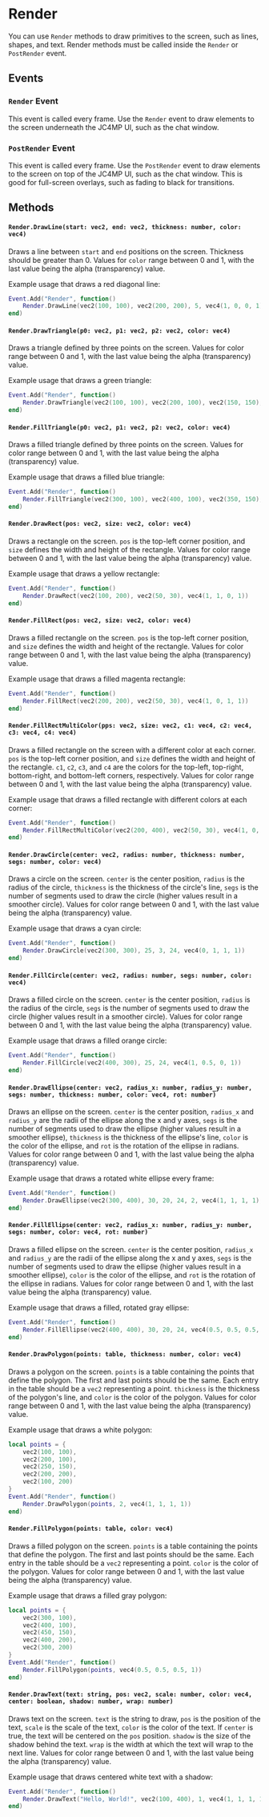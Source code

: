 # Render

You can use `Render` methods to draw primitives to the screen, such as lines, shapes, and text. Render methods must be called inside the `Render` or `PostRender` event.

## Events

### `Render` Event

This event is called every frame. Use the `Render` event to draw elements to the screen underneath the JC4MP UI, such as the chat window.

### `PostRender` Event

This event is called every frame. Use the `PostRender` event to draw elements to the screen on top of the JC4MP UI, such as the chat window. This is good for full-screen overlays, such as fading to black for transitions.

## Methods

#### `Render.DrawLine(start: vec2, end: vec2, thickness: number, color: vec4)`

Draws a line between `start` and `end` positions on the screen. Thickness should be greater than 0. Values for `color` range between 0 and 1, with the last value being the alpha (transparency) value.

Example usage that draws a red diagonal line:

```lua
Event.Add("Render", function()
    Render.DrawLine(vec2(100, 100), vec2(200, 200), 5, vec4(1, 0, 0, 1))
end)
```

#### `Render.DrawTriangle(p0: vec2, p1: vec2, p2: vec2, color: vec4)`

Draws a triangle defined by three points on the screen. Values for color range between 0 and 1, with the last value being the alpha (transparency) value.

Example usage that draws a green triangle:

```lua
Event.Add("Render", function()
    Render.DrawTriangle(vec2(100, 100), vec2(200, 100), vec2(150, 150), vec4(0, 1, 0, 1))
end)
```

#### `Render.FillTriangle(p0: vec2, p1: vec2, p2: vec2, color: vec4)`

Draws a filled triangle defined by three points on the screen. Values for color range between 0 and 1, with the last value being the alpha (transparency) value.

Example usage that draws a filled blue triangle:

```lua
Event.Add("Render", function()
    Render.FillTriangle(vec2(300, 100), vec2(400, 100), vec2(350, 150), vec4(0, 0, 1, 1))
end)
```

#### `Render.DrawRect(pos: vec2, size: vec2, color: vec4)`

Draws a rectangle on the screen. `pos` is the top-left corner position, and `size` defines the width and height of the rectangle. Values for color range between 0 and 1, with the last value being the alpha (transparency) value.

Example usage that draws a yellow rectangle:

```lua
Event.Add("Render", function()
    Render.DrawRect(vec2(100, 200), vec2(50, 30), vec4(1, 1, 0, 1))
end)
```

#### `Render.FillRect(pos: vec2, size: vec2, color: vec4)`

Draws a filled rectangle on the screen. `pos` is the top-left corner position, and `size` defines the width and height of the rectangle. Values for color range between 0 and 1, with the last value being the alpha (transparency) value.

Example usage that draws a filled magenta rectangle:

```lua
Event.Add("Render", function()
    Render.FillRect(vec2(200, 200), vec2(50, 30), vec4(1, 0, 1, 1))
end)
```


#### `Render.FillRectMultiColor(pps: vec2, size: vec2, c1: vec4, c2: vec4, c3: vec4, c4: vec4)`

Draws a filled rectangle on the screen with a different color at each corner. `pos` is the top-left corner position, and `size` defines the width and height of the rectangle. `c1`, `c2`, `c3`, and `c4` are the colors for the top-left, top-right, bottom-right, and bottom-left corners, respectively. Values for color range between 0 and 1, with the last value being the alpha (transparency) value.

Example usage that draws a filled rectangle with different colors at each corner:

```lua
Event.Add("Render", function()
    Render.FillRectMultiColor(vec2(200, 400), vec2(50, 30), vec4(1, 0, 0, 1), vec4(0, 1, 0, 1), vec4(0, 0, 1, 1), vec4(1, 1, 0, 1))
end)
```

#### `Render.DrawCircle(center: vec2, radius: number, thickness: number, segs: number, color: vec4)`

Draws a circle on the screen. `center` is the center position, `radius` is the radius of the circle, `thickness` is the thickness of the circle's line, `segs` is the number of segments used to draw the circle (higher values result in a smoother circle). Values for color range between 0 and 1, with the last value being the alpha (transparency) value.

Example usage that draws a cyan circle:

```lua
Event.Add("Render", function()
    Render.DrawCircle(vec2(300, 300), 25, 3, 24, vec4(0, 1, 1, 1))
end)
```

#### `Render.FillCircle(center: vec2, radius: number, segs: number, color: vec4)`

Draws a filled circle on the screen. `center` is the center position, `radius` is the radius of the circle, `segs` is the number of segments used to draw the circle (higher values result in a smoother circle). Values for color range between 0 and 1, with the last value being the alpha (transparency) value.

Example usage that draws a filled orange circle:

```lua
Event.Add("Render", function()
    Render.FillCircle(vec2(400, 300), 25, 24, vec4(1, 0.5, 0, 1))
end)
```


#### `Render.DrawEllipse(center: vec2, radius_x: number, radius_y: number, segs: number, thickness: number, color: vec4, rot: number)`

Draws an ellipse on the screen. `center` is the center position, `radius_x` and `radius_y` are the radii of the ellipse along the x and y axes, `segs` is the number of segments used to draw the ellipse (higher values result in a smoother ellipse), `thickness` is the thickness of the ellipse's line, `color` is the color of the ellipse, and `rot` is the rotation of the ellipse in radians. Values for color range between 0 and 1, with the last value being the alpha (transparency) value.

Example usage that draws a rotated white ellipse every frame:

```lua
Event.Add("Render", function()
    Render.DrawEllipse(vec2(300, 400), 30, 20, 24, 2, vec4(1, 1, 1, 1), 0.5)
end)
```

#### `Render.FillEllipse(center: vec2, radius_x: number, radius_y: number, segs: number, color: vec4, rot: number)`

Draws a filled ellipse on the screen. `center` is the center position, `radius_x` and `radius_y` are the radii of the ellipse along the x and y axes, `segs` is the number of segments used to draw the ellipse (higher values result in a smoother ellipse), `color` is the color of the ellipse, and `rot` is the rotation of the ellipse in radians. Values for color range between 0 and 1, with the last value being the alpha (transparency) value.

Example usage that draws a filled, rotated gray ellipse:

```lua
Event.Add("Render", function()
    Render.FillEllipse(vec2(400, 400), 30, 20, 24, vec4(0.5, 0.5, 0.5, 1), -0.5)
end)
```

#### `Render.DrawPolygon(points: table, thickness: number, color: vec4)`

Draws a polygon on the screen. `points` is a table containing the points that define the polygon. The first and last points should be the same. Each entry in the table should be a `vec2` representing a point. `thickness` is the thickness of the polygon's line, and `color` is the color of the polygon. Values for color range between 0 and 1, with the last value being the alpha (transparency) value.

Example usage that draws a white polygon:

```lua
local points = {
    vec2(100, 100),
    vec2(200, 100),
    vec2(250, 150),
    vec2(200, 200),
    vec2(100, 200)
}
Event.Add("Render", function()
    Render.DrawPolygon(points, 2, vec4(1, 1, 1, 1))
end)
```

#### `Render.FillPolygon(points: table, color: vec4)`

Draws a filled polygon on the screen. `points` is a table containing the points that define the polygon. The first and last points should be the same. Each entry in the table should be a `vec2` representing a point. `color` is the color of the polygon. Values for color range between 0 and 1, with the last value being the alpha (transparency) value.

Example usage that draws a filled gray polygon:

```lua
local points = {
    vec2(300, 100),
    vec2(400, 100),
    vec2(450, 150),
    vec2(400, 200),
    vec2(300, 200)
}
Event.Add("Render", function()
    Render.FillPolygon(points, vec4(0.5, 0.5, 0.5, 1))
end)
```

#### `Render.DrawText(text: string, pos: vec2, scale: number, color: vec4, center: boolean, shadow: number, wrap: number)`

Draws text on the screen. `text` is the string to draw, `pos` is the position of the text, `scale` is the scale of the text, `color` is the color of the text. If `center` is true, the text will be centered on the `pos` position. `shadow` is the size of the shadow behind the text. `wrap` is the width at which the text will wrap to the next line. Values for color range between 0 and 1, with the last value being the alpha (transparency) value.

Example usage that draws centered white text with a shadow:

```lua
Event.Add("Render", function()
    Render.DrawText("Hello, World!", vec2(100, 400), 1, vec4(1, 1, 1, 1), true, 1)
end)
```
